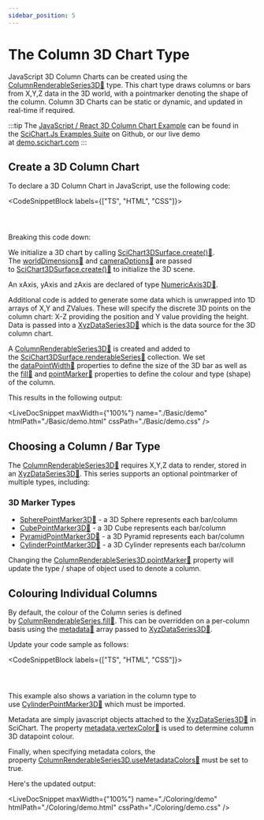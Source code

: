 ```yaml
---
sidebar_position: 5
---
```


# The Column 3D Chart Type

JavaScript 3D Column Charts can be created using the [ColumnRenderableSeries3D:blue_book:](https://www.scichart.com/documentation/js/current/typedoc/classes/columnrenderableseries3d.html) type. This chart type draws columns or bars from X,Y,Z data in the 3D world, with a pointmarker denoting the shape of the column. Column 3D Charts can be static or dynamic, and updated in real-time if required.

:::tip
The [JavaScript / React 3D Column Chart Example](https://scichart.com/demo/react/3d-column-chart) can be found in the [SciChart.Js Examples Suite](https://github.com/abtsoftware/scichart.js.examples) on Github, or our live demo at [demo.scichart.com](https://scichart.com/demo/)
:::

<ChartFromSciChartDemo src="https://scichart.com/demo/iframe/3d-column-chart" title="3D Column Chart" description="showing a variety of line options in SciChart.js." />


Create a 3D Column Chart
------------------------

To declare a 3D Column Chart in JavaScript, use the following code:

<CodeSnippetBlock labels={["TS", "HTML", "CSS"]}>
```ts {} showLineNumbers file=./Basic/demo.ts start=region_A_start end=region_A_end

```
```html showLineNumbers file=./Basic/demo.html
```
```css showLineNumbers file=./Basic/demo.css
```
</CodeSnippetBlock>

Breaking this code down:

We initialize a 3D chart by calling [SciChart3DSurface.create():blue_book:](https://www.scichart.com/documentation/js/current/typedoc/classes/scichart3dsurface.html#create). The [worldDimensions:blue_book:](https://www.scichart.com/documentation/js/current/typedoc/classes/scichart3dsurface.html#worlddimensions) and [cameraOptions:blue_book:](https://www.scichart.com/documentation/js/current/typedoc/interfaces/icameraoptions.html) are passed to [SciChart3DSurface.create():blue_book:](https://www.scichart.com/documentation/js/current/typedoc/classes/scichart3dsurface.html#create) to initialize the 3D scene.

An xAxis, yAxis and zAxis are declared of type [NumericAxis3D:blue_book:](https://www.scichart.com/documentation/js/current/typedoc/classes/numericaxis3d.html).

Additional code is added to generate some data which is unwrapped into 1D arrays of X,Y and ZValues. These will specify the discrete 3D points on the column chart: X-Z providing the position and Y value providing the height. Data is passed into a [XyzDataSeries3D:blue_book:](https://www.scichart.com/documentation/js/current/typedoc/classes/xyzdataseries3d.html) which is the data source for the 3D column chart.

A [ColumnRenderableSeries3D:blue_book:](https://www.scichart.com/documentation/js/current/typedoc/classes/columnrenderableseries3d.html) is created and added to the [SciChart3DSurface.renderableSeries:blue_book:](https://www.scichart.com/documentation/js/current/typedoc/classes/scichart3dsurface.html#renderableseries) collection. We set the [dataPointWidth:blue_book:](https://www.scichart.com/documentation/js/current/typedoc/interfaces/columnrenderableseries3doptions.html#datapointwidthx) properties to define the size of the 3D bar as well as the [fill:blue_book:](https://www.scichart.com/documentation/js/current/typedoc/interfaces/columnrenderableseries3doptions.html#fill) and [pointMarker:blue_book:](https://www.scichart.com/documentation/js/current/typedoc/interfaces/columnrenderableseries3doptions.html#pointmarker) properties to define the colour and type (shape) of the column.

This results in the following output:

<LiveDocSnippet maxWidth={"100%"} name="./Basic/demo" htmlPath="./Basic/demo.html" cssPath="./Basic/demo.css" />

Choosing a Column / Bar Type
----------------------------

The [ColumnRenderableSeries3D:blue_book:](https://www.scichart.com/documentation/js/current/typedoc/classes/columnrenderableseries3d.html) requires X,Y,Z data to render, stored in an [XyzDataSeries3D:blue_book:](https://www.scichart.com/documentation/js/current/typedoc/classes/xyzdataseries3d.html). This series supports an optional pointmarker of multiple types, including:

### 3D Marker Types

*   [SpherePointMarker3D:blue_book:](https://www.scichart.com/documentation/js/current/typedoc/classes/spherepointmarker3d.html) - a 3D Sphere represents each bar/column
*   [CubePointMarker3D:blue_book:](https://www.scichart.com/documentation/js/current/typedoc/classes/cubepointmarker3d.html) - a 3D Cube represents each bar/column
*   [PyramidPointMarker3D:blue_book:](https://www.scichart.com/documentation/js/current/typedoc/classes/pyramidpointmarker3d.html) - a 3D Pyramid represents each bar/column
*   [CylinderPointMarker3D:blue_book:](https://www.scichart.com/documentation/js/current/typedoc/classes/cylinderpointmarker3d.html) - a 3D Cylinder represents each bar/column

Changing the [ColumnRenderableSeries3D.pointMarker:blue_book:](https://www.scichart.com/documentation/js/current/typedoc/interfaces/columnrenderableseries3doptions.html#pointmarker) property will update the type / shape of object used to denote a column.

Colouring Individual Columns
----------------------------

By default, the colour of the Column series is defined by [ColumnRenderableSeries.fill:blue_book:](https://www.scichart.com/documentation/js/current/typedoc/classes/columnrenderableseries3d.html#fill). This can be overridden on a per-column basis using the [metadata:blue_book:](https://www.scichart.com/documentation/js/current/typedoc/classes/xyzdataseries3d.html#metadata) array passed to [XyzDataSeries3D:blue_book:](https://www.scichart.com/documentation/js/current/typedoc/classes/xyzdataseries3d.html).

Update your code sample as follows:

<CodeSnippetBlock labels={["TS", "HTML", "CSS"]}>
```ts {} showLineNumbers file=./Coloring/demo.ts start=region_A_start end=region_A_end

```
```html showLineNumbers file=./Coloring/demo.html
```
```css showLineNumbers file=./Coloring/demo.css
```
</CodeSnippetBlock>

This example also shows a variation in the column type to use [CylinderPointMarker3D:blue_book:](https://www.scichart.com/documentation/js/current/typedoc/classes/cylinderpointmarker3d.html) which must be imported.

Metadata are simply javascript objects attached to the [XyzDataSeries3D:blue_book:](https://www.scichart.com/documentation/js/current/typedoc/classes/xyzdataseries3d.html) in SciChart. The property [metadata.vertexColor:blue_book:](https://www.scichart.com/documentation/js/current/typedoc/interfaces/ipointmetadata3d.html#vertexcolor) is used to determine column 3D datapoint colour.

Finally, when specifying metadata colors, the property [ColumnRenderableSeries3D.useMetadataColors:blue_book:](https://www.scichart.com/documentation/js/current/typedoc/classes/columnrenderableseries3d.html#usemetadatacolors) must be set to true.

Here's the updated output:

<LiveDocSnippet maxWidth={"100%"} name="./Coloring/demo" htmlPath="./Coloring/demo.html" cssPath="./Coloring/demo.css" />